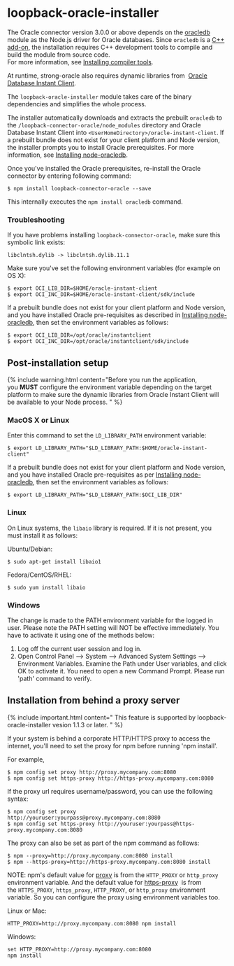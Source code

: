 # loopback-oracle-installer

The Oracle connector version 3.0.0 or above depends on the [oracledb](https://github.com/oracle/node-oracledb) module as the Node.js driver for Oracle databases. Since `oracledb` is a [C++ add-on](http://nodejs.org/api/addons.html), the installation requires C++ development tools to compile and build the module from source code.  
For more information, see [Installing compiler tools](http://loopback.io/doc/en/lb3/Installing-compiler-tools.html).

At runtime, strong-oracle also requires dynamic libraries from 
[Oracle Database Instant Client](http://www.oracle.com/technetwork/database/features/instant-client/index.html).

The `loopback-oracle-installer` module takes care of the binary dependencies and simplifies the whole process.  

The installer automatically downloads and extracts the prebuilt `oracledb` to the `/loopback-connector-oracle/node_modules` directory and Oracle Database Instant Client into `<UserHomeDirectory>/oracle-instant-client`.  If a prebuilt bundle does not exist for your client platform and Node version, the installer prompts you to install Oracle prerequisites.
For more information, see  [Installing node-oracledb](https://github.com/oracle/node-oracledb/blob/master/INSTALL.md).

Once you've installed the Oracle prerequisites, re-install the Oracle connector by entering following command:

```shell
$ npm install loopback-connector-oracle --save
```

This internally executes the `npm install oracledb` command.

### Troubleshooting

If you have problems installing `loopback-connector-oracle`, make sure this symbolic link exists:

```
libclntsh.dylib -> libclntsh.dylib.11.1
```

Make sure you've set the following environment variables (for example on OS X):

```
$ export OCI_LIB_DIR=$HOME/oracle-instant-client
$ export OCI_INC_DIR=$HOME/oracle-instant-client/sdk/include
```

If a prebuilt bundle does not exist for your client platform and Node version, and you have installed
Oracle pre-requisites as described in [Installing node-oracledb](https://github.com/oracle/node-oracledb/blob/master/INSTALL.md), then
set the environment variables as follows:

```
$ export OCI_LIB_DIR=/opt/oracle/instantclient
$ export OCI_INC_DIR=/opt/oracle/instantclient/sdk/include
```

## Post-installation setup

{% include warning.html content="Before you run the application, you **MUST** configure the environment variable depending on the target platform to make sure the dynamic libraries
from Oracle Instant Client will be available to your Node process.
" %}

### MacOS X or Linux

Enter this command to set the `LD_LIBRARY_PATH` environment variable:

```
$ export LD_LIBRARY_PATH="$LD_LIBRARY_PATH:$HOME/oracle-instant-client"
```

If a prebuilt bundle does not exist for your client platform and Node version, and you have installed Oracle pre-requisites as per [Installing node-oracledb](https://github.com/oracle/node-oracledb/blob/master/INSTALL.md), then set the environment variables as follows:

```
$ export LD_LIBRARY_PATH="$LD_LIBRARY_PATH:$OCI_LIB_DIR"
```

### Linux

On Linux systems, the `libaio` library is required. If it is not present, you must install it as follows:

Ubuntu/Debian:

```
$ sudo apt-get install libaio1
```

Fedora/CentOS/RHEL:

```
$ sudo yum install libaio
```

### Windows

The change is made to the PATH environment variable for the logged in user. Please note the PATH setting will NOT be effective immediately.
You have to activate it using one of the methods below:

1.  Log off the current user session and log in.
2.  Open Control Panel --> System --> Advanced System Settings --> Environment Variables.
    Examine the Path under User variables, and click OK to activate it.
    You need to open a new Command Prompt. Please run 'path' command to verify.

## Installation from behind a proxy server

{% include important.html content="
This feature is supported by loopback-oracle-installer vesion 1.1.3 or later.
" %}

If your system is behind a corporate HTTP/HTTPS proxy to access the internet, you'll need to set the proxy for npm before running 'npm install'.

For example,

```shell
$ npm config set proxy http://proxy.mycompany.com:8080
$ npm config set https-proxy http://https-proxy.mycompany.com:8080
```

If the proxy url requires username/password, you can use the following syntax:

```shell
$ npm config set proxy http://youruser:yourpass@proxy.mycompany.com:8080
$ npm config set https-proxy http://youruser:yourpass@https-proxy.mycompany.com:8080
```

The proxy can also be set as part of the npm command as follows:

```shell
$ npm --proxy=http://proxy.mycompany.com:8080 install
$ npm --https-proxy=http://https-proxy.mycompany.com:8080 install
```

NOTE: npm's default value for [proxy](https://www.npmjs.org/doc/misc/npm-config.html#proxy) is from the `HTTP_PROXY` or `http_proxy` environment variable.
And the default value for [https-proxy](https://www.npmjs.org/doc/misc/npm-config.html#https-proxy) 
is from the `HTTPS_PROXY`, `https_proxy`, `HTTP_PROXY`, or `http_proxy` environment variable.
So you can configure the proxy using environment variables too.

Linux or Mac:

```shell
HTTP_PROXY=http://proxy.mycompany.com:8080 npm install
```

Windows:

```shell
set HTTP_PROXY=http://proxy.mycompany.com:8080
npm install
```
